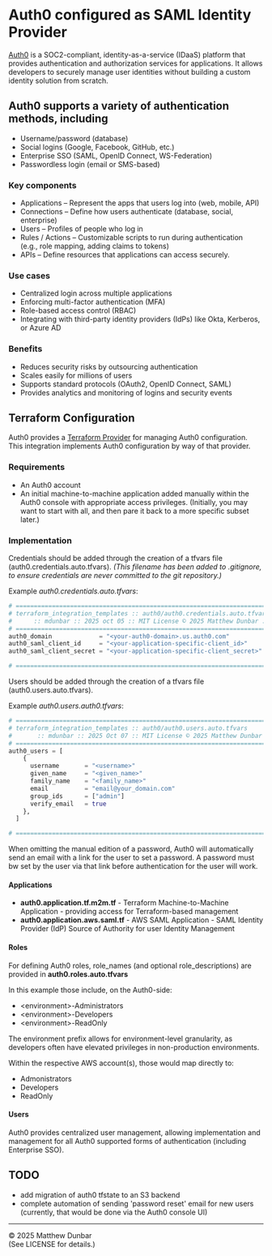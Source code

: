 # Auth0 configured as SAML Identity Provider

[Auth0](https://auth0.com) is a SOC2-compliant, identity-as-a-service (IDaaS) platform that provides authentication and authorization services for applications. It allows developers to securely manage user identities without building a custom identity solution from scratch.

## Auth0 supports a variety of authentication methods, including

- Username/password (database)  
- Social logins (Google, Facebook, GitHub, etc.)  
- Enterprise SSO (SAML, OpenID Connect, WS-Federation)  
- Passwordless login (email or SMS-based)  

### Key components

- Applications – Represent the apps that users log into (web, mobile, API)  
- Connections – Define how users authenticate (database, social, enterprise)  
- Users – Profiles of people who log in  
- Rules / Actions – Customizable scripts to run during authentication  
(e.g., role mapping, adding claims to tokens)  
- APIs – Define resources that applications can access securely.

### Use cases

- Centralized login across multiple applications  
- Enforcing multi-factor authentication (MFA)  
- Role-based access control (RBAC)  
- Integrating with third-party identity providers (IdPs) like Okta, Kerberos, or Azure AD

### Benefits

- Reduces security risks by outsourcing authentication  
- Scales easily for millions of users  
- Supports standard protocols (OAuth2, OpenID Connect, SAML)  
- Provides analytics and monitoring of logins and security events

## Terraform Configuration

Auth0 provides a [Terraform Provider](https://github.com/auth0/terraform-provider-auth0) for managing Auth0 configuration.  This integration implements Auth0 configuration by way of that provider.

### Requirements

- An Auth0 account
- An initial machine-to-machine application added manually within the Auth0 console with appropriate access privileges.  (Initially, you may want to start with all, and then pare it back to a more specific subset later.)

### Implementation

Credentials should be added through the creation of a tfvars file (auth0.credentials.auto.tfvars).  _(This filename has been added to .gitignore, to ensure credentials are never committed to the git repository.)_

Example _auth0.credentials.auto.tfvars_:

```terraform
# =============================================================================
# terraform_integration_templates :: auth0/auth0.credentials.auto.tfvars 
#      :: mdunbar :: 2025 oct 05 :: MIT License © 2025 Matthew Dunbar ::
# =============================================================================
auth0_domain             = "<your-auth0-domain>.us.auth0.com"
auth0_saml_client_id     = "<your-application-specific-client_id>"
auth0_saml_client_secret = "<your-application-specific-client_secret>"

# =============================================================================
```

Users should be added through the creation of a tfvars file (auth0.users.auto.tfvars).

Example _auth0.users.auth0.tfvars_:

```terraform
# =============================================================================
# terraform_integration_templates :: auth0/auth0.users.auto.tfvars
#       :: mdunbar :: 2025 Oct 07 :: MIT License © 2025 Matthew Dunbar ::
# =============================================================================
auth0_users = [
    {
      username       = "<username>"
      given_name     = "<given_name>"
      family_name    = "<family_name>"
      email          = "email@your_domain.com"
      group_ids      = ["admin"]
      verify_email   = true
    },
  ]

# =============================================================================
```

When omitting the manual edition of a password, Auth0 will automatically send an email with a link for the user to set a password.  A password must bw set by the user via that link before authentication for the user will work.

#### Applications

- **auth0.application.tf.m2m.tf** - Terraform Machine-to-Machine Application - providing access for Terraform-based management
- **auth0.application.aws.saml.tf** - AWS SAML Application - SAML Identity Provider (IdP) Source of Authority for user Identity Management

#### Roles

For defining Auth0 roles, role_names (and optional role_descriptions) are provided in **auth0.roles.auto.tfvars**

In this example those include, on the Auth0-side:

- \<environment\>-Administrators
- \<environment\>-Developers
- \<environment\>-ReadOnly

The environment prefix allows for environment-level granularity, as developers often have elevated privileges in non-production environments.

Within the respective AWS account(s), those would map directly to:

- Admonistrators
- Developers
- ReadOnly

#### Users

Auth0 provides centralized user management, allowing implementation and management for all Auth0 supported forms of authentication (including Enterprise SSO).

## TODO

- add migration of auth0 tfstate to an S3 backend
- complete automation of sending 'password reset' email for new users (currently, that would be done via the Auth0 console UI)

---

© 2025 Matthew Dunbar  
(See LICENSE for details.)
